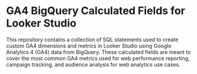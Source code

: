 # GA4 BigQuery Calculated Fields for Looker Studio

This repository contains a collection of SQL statements used to create custom GA4 dimensions and metrics in Looker Studio using Google Analytics 4 (GA4) data from BigQuery. These calculated fields are meant to cover the most common GA4 metrics used for web performance reporting, campaign tracking, and audience analysis for web analytics use cases.
